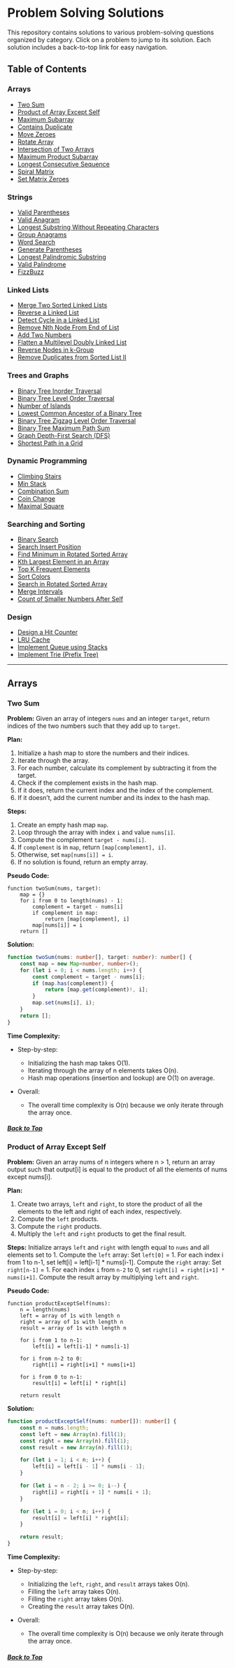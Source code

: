 # Problem Solving Solutions

This repository contains solutions to various problem-solving questions organized by category. Click on a problem to jump to its solution. Each solution includes a back-to-top link for easy navigation.

## Table of Contents

### Arrays
- [Two Sum](#two-sum)
- [Product of Array Except Self](#product-of-array-except-self)
- [Maximum Subarray](#maximum-subarray)
- [Contains Duplicate](#contains-duplicate)
- [Move Zeroes](#move-zeroes)
- [Rotate Array](#rotate-array)
- [Intersection of Two Arrays](#intersection-of-two-arrays)
- [Maximum Product Subarray](#maximum-product-subarray)
- [Longest Consecutive Sequence](#longest-consecutive-sequence)
- [Spiral Matrix](#spiral-matrix)
- [Set Matrix Zeroes](#set-matrix-zeroes)

### Strings
- [Valid Parentheses](#valid-parentheses)
- [Valid Anagram](#valid-anagram)
- [Longest Substring Without Repeating Characters](#longest-substring-without-repeating-characters)
- [Group Anagrams](#group-anagrams)
- [Word Search](#word-search)
- [Generate Parentheses](#generate-parentheses)
- [Longest Palindromic Substring](#longest-palindromic-substring)
- [Valid Palindrome](#valid-palindrome)
- [FizzBuzz](#fizzbuzz)

### Linked Lists
- [Merge Two Sorted Linked Lists](#merge-two-sorted-linked-lists)
- [Reverse a Linked List](#reverse-a-linked-list)
- [Detect Cycle in a Linked List](#detect-cycle-in-a-linked-list)
- [Remove Nth Node From End of List](#remove-nth-node-from-end-of-list)
- [Add Two Numbers](#add-two-numbers)
- [Flatten a Multilevel Doubly Linked List](#flatten-a-multilevel-doubly-linked-list)
- [Reverse Nodes in k-Group](#reverse-nodes-in-k-group)
- [Remove Duplicates from Sorted List II](#remove-duplicates-from-sorted-list-ii)

### Trees and Graphs
- [Binary Tree Inorder Traversal](#binary-tree-inorder-traversal)
- [Binary Tree Level Order Traversal](#binary-tree-level-order-traversal)
- [Number of Islands](#number-of-islands)
- [Lowest Common Ancestor of a Binary Tree](#lowest-common-ancestor-of-a-binary-tree)
- [Binary Tree Zigzag Level Order Traversal](#binary-tree-zigzag-level-order-traversal)
- [Binary Tree Maximum Path Sum](#binary-tree-maximum-path-sum)
- [Graph Depth-First Search (DFS)](#graph-depth-first-search-dfs)
- [Shortest Path in a Grid](#shortest-path-in-a-grid)

### Dynamic Programming
- [Climbing Stairs](#climbing-stairs)
- [Min Stack](#min-stack)
- [Combination Sum](#combination-sum)
- [Coin Change](#coin-change)
- [Maximal Square](#maximal-square)

### Searching and Sorting
- [Binary Search](#binary-search)
- [Search Insert Position](#search-insert-position)
- [Find Minimum in Rotated Sorted Array](#find-minimum-in-rotated-sorted-array)
- [Kth Largest Element in an Array](#kth-largest-element-in-an-array)
- [Top K Frequent Elements](#top-k-frequent-elements)
- [Sort Colors](#sort-colors)
- [Search in Rotated Sorted Array](#search-in-rotated-sorted-array)
- [Merge Intervals](#merge-intervals)
- [Count of Smaller Numbers After Self](#count-of-smaller-numbers-after-self)

### Design
- [Design a Hit Counter](#design-a-hit-counter)
- [LRU Cache](#lru-cache)
- [Implement Queue using Stacks](#implement-queue-using-stacks)
- [Implement Trie (Prefix Tree)](#implement-trie-prefix-tree)

---

## Arrays

### Two Sum

**Problem:**
Given an array of integers `nums` and an integer `target`, return indices of the two numbers such that they add up to `target`.

**Plan:**
1. Initialize a hash map to store the numbers and their indices.
2. Iterate through the array.
3. For each number, calculate its complement by subtracting it from the target.
4. Check if the complement exists in the hash map.
5. If it does, return the current index and the index of the complement.
6. If it doesn’t, add the current number and its index to the hash map.

**Steps:**
1. Create an empty hash map `map`.
2. Loop through the array with index `i` and value `nums[i]`.
3. Compute the complement `target - nums[i]`.
4. If `complement` is in `map`, return `[map[complement], i]`.
5. Otherwise, set `map[nums[i]] = i`.
6. If no solution is found, return an empty array.

**Pseudo Code:**
```pseudo
function twoSum(nums, target):
    map = {}
    for i from 0 to length(nums) - 1:
        complement = target - nums[i]
        if complement in map:
            return [map[complement], i]
        map[nums[i]] = i
    return []
```

**Solution:**
```typescript
function twoSum(nums: number[], target: number): number[] {
    const map = new Map<number, number>();
    for (let i = 0; i < nums.length; i++) {
        const complement = target - nums[i];
        if (map.has(complement)) {
            return [map.get(complement)!, i];
        }
        map.set(nums[i], i);
    }
    return [];
}
```


**Time Complexity:**

* Step-by-step:
  * Initializing the hash map takes O(1).
  * Iterating through the array of n elements takes O(n).
  * Hash map operations (insertion and lookup) are O(1) on average.

* Overall:
  * The overall time complexity is O(n) because we only iterate through the array once.


##### [Back to Top](#table-of-contents)



### Product of Array Except Self


**Problem:**
Given an array nums of n integers where n > 1,
return an array output such that output[i] is equal to the product of all the elements of nums except nums[i].



**Plan:**
1. Create two arrays, `left` and `right`, to store the product of all the elements to the left and right of each index, respectively.
2. Compute the `left` products.
3. Compute the `right` products.
4. Multiply the `left` and `right` products to get the final result.




**Steps:**
Initialize arrays `left` and `right` with length equal to `nums` and all elements set to 1.
Compute the `left` array:
Set `left[0]` = 1.
For each index i from 1 to n-1, set left[i] = left[i-1] * nums[i-1].
Compute the `right` array:
Set `right[n-1]` = 1.
For each index `i` from `n-2` to 0, set `right[i] = right[i+1] * nums[i+1]`.
Compute the result array by multiplying `left` and `right`.

**Pseudo Code:**
```pseudo
function productExceptSelf(nums):
    n = length(nums)
    left = array of 1s with length n
    right = array of 1s with length n
    result = array of 1s with length n
    
    for i from 1 to n-1:
        left[i] = left[i-1] * nums[i-1]
    
    for i from n-2 to 0:
        right[i] = right[i+1] * nums[i+1]
    
    for i from 0 to n-1:
        result[i] = left[i] * right[i]
    
    return result
```

**Solution:**
```typescript
function productExceptSelf(nums: number[]): number[] {
    const n = nums.length;
    const left = new Array(n).fill(1);
    const right = new Array(n).fill(1);
    const result = new Array(n).fill(1);

    for (let i = 1; i < n; i++) {
        left[i] = left[i - 1] * nums[i - 1];
    }

    for (let i = n - 2; i >= 0; i--) {
        right[i] = right[i + 1] * nums[i + 1];
    }

    for (let i = 0; i < n; i++) {
        result[i] = left[i] * right[i];
    }

    return result;
}
```
**Time Complexity:**

* Step-by-step:
    * Initializing the `left`, `right`, and `result` arrays takes O(n).
    *  Filling the `left` array takes O(n).
    *  Filling the `right` array takes O(n).
    *  Creating the `result` array takes O(n).

* Overall:
    * The overall time complexity is O(n) because we only iterate through the array once.

##### [Back to Top](#table-of-contents)

